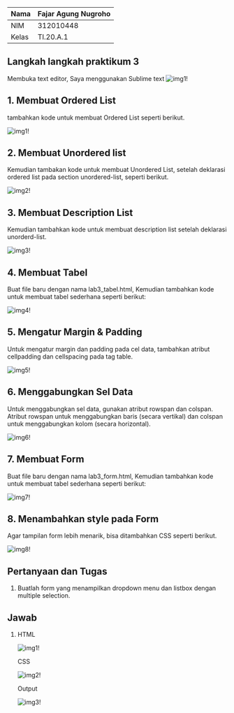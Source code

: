 | Nama      | Fajar Agung Nugroho |
| ----------- | ----------- |
| NIM     | 312010448       |
| Kelas   | TI.20.A.1        |

## Langkah langkah praktikum 3
Membuka text editor, Saya menggunakan Sublime text
![img1!](assets/img/praktikum/start.png)

## 1. Membuat Ordered List
tambahkan kode untuk membuat Ordered List seperti berikut.

![img1!](assets/img/1/1.png)

## 2. Membuat Unordered list
Kemudian tambakan kode untuk membuat Unordered List, setelah deklarasi ordered list pada
section unordered-list, seperti berikut.

![img2!](assets/img/2/2.png)

## 3. Membuat Description List
Kemudian tambahkan kode untuk membuat description list setelah deklarasi unorderd-list.

![img3!](assets/img/3/3.png)

## 4. Membuat Tabel
Buat file baru dengan nama lab3_tabel.html, Kemudian tambahkan kode untuk membuat tabel sederhana seperti berikut:

![img4!](assets/img/4/4.png)

## 5. Mengatur Margin & Padding
Untuk mengatur margin dan padding pada cel data, tambahkan atribut cellpadding dan cellspacing pada tag table.

![img5!](assets/img/5/5.png)

## 6. Menggabungkan Sel Data
Untuk menggabungkan sel data, gunakan atribut rowspan dan colspan. Atribut rowspan untuk menggabungkan baris (secara vertikal) dan colspan untuk menggabungkan kolom (secara horizontal).

![img6!](assets/img/6/6.png)


## 7. Membuat Form
Buat file baru dengan nama lab3_form.html, Kemudian tambahkan kode untuk membuat tabel sederhana seperti berikut:

![img7!](assets/img/7/7.png)

## 8. Menambahkan style pada Form
Agar tampilan form lebih menarik, bisa ditambahkan CSS seperti berikut.

![img8!](assets/img/8/8.png)

## Pertanyaan dan Tugas
1. Buatlah form yang menampilkan dropdown menu dan listbox dengan multiple selection.

## Jawab
1. HTML

	![img1!](assets/img/praktikum/1.png)

	CSS

	![img2!](assets/img/praktikum/2.png)

	Output

	![img3!](assets/img/praktikum/3.png)
